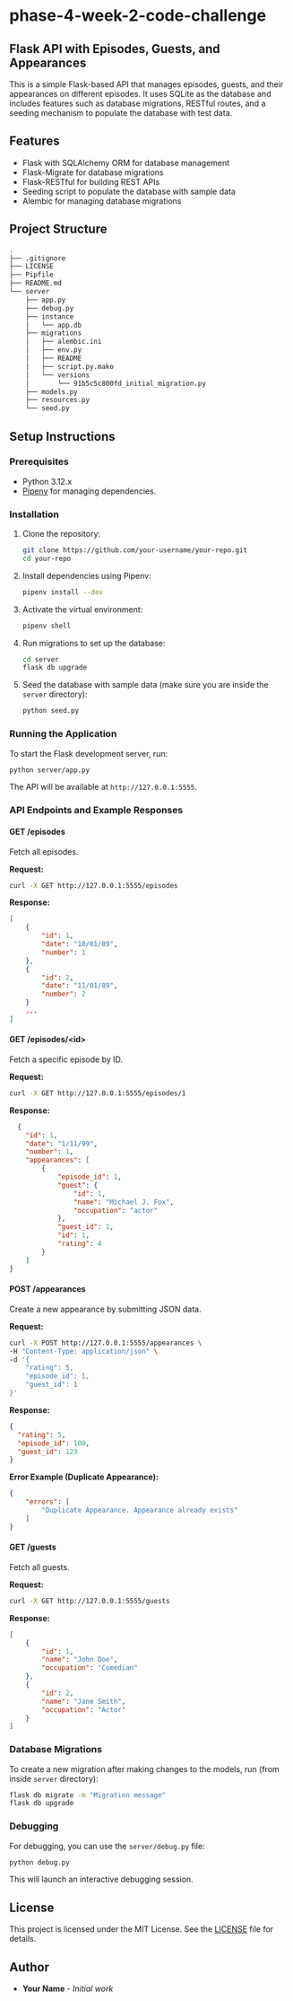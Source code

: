 # phase-4-week-2-code-challenge

## Flask API with Episodes, Guests, and Appearances

This is a simple Flask-based API that manages episodes, guests, and their appearances on different episodes. It uses SQLite as the database and includes features such as database migrations, RESTful routes, and a seeding mechanism to populate the database with test data.

## Features

- Flask with SQLAlchemy ORM for database management
- Flask-Migrate for database migrations
- Flask-RESTful for building REST APIs
- Seeding script to populate the database with sample data
- Alembic for managing database migrations

## Project Structure

```bash
.
├── .gitignore
├── LICENSE
├── Pipfile
├── README.md
└── server
    ├── app.py
    ├── debug.py
    ├── instance
    │   └── app.db
    ├── migrations
    │   ├── alembic.ini
    │   ├── env.py
    │   ├── README
    │   ├── script.py.mako
    │   └── versions
    │       └── 91b5c5c800fd_initial_migration.py
    ├── models.py
    ├── resources.py
    └── seed.py
```

## Setup Instructions

### Prerequisites

- Python 3.12.x
- [Pipenv](https://pipenv.pypa.io/en/latest/) for managing dependencies.

### Installation

1. Clone the repository:

   ```bash
   git clone https://github.com/your-username/your-repo.git
   cd your-repo
   ```

2. Install dependencies using Pipenv:

   ```bash
   pipenv install --dev
   ```

3. Activate the virtual environment:

   ```bash
   pipenv shell
   ```

4. Run migrations to set up the database:

   ```bash
   cd server
   flask db upgrade
   ```

5. Seed the database with sample data (make sure you are inside the `server` directory):

   ```bash
   python seed.py
   ```

### Running the Application

To start the Flask development server, run:

```bash
python server/app.py
```

The API will be available at `http://127.0.0.1:5555`.

### API Endpoints and Example Responses

#### **GET /episodes**

Fetch all episodes.

**Request:**

```bash
curl -X GET http://127.0.0.1:5555/episodes
```

**Response:**

```json
[
    {
        "id": 1,
        "date": "10/01/89",
        "number": 1
    },
    {
        "id": 2,
        "date": "11/01/89",
        "number": 2
    }
    ...
]
```

#### **GET /episodes/&lt;id&gt;**

Fetch a specific episode by ID.

**Request:**

```bash
curl -X GET http://127.0.0.1:5555/episodes/1
```

**Response:**

```json
  {
    "id": 1,
    "date": "1/11/99",
    "number": 1,
    "appearances": [
        {
            "episode_id": 1,
            "guest": {
                "id": 1,
                "name": "Michael J. Fox",
                "occupation": "actor"
            },
            "guest_id": 1,
            "id": 1,
            "rating": 4
        }
    ]
}
```

#### **POST /appearances**

Create a new appearance by submitting JSON data.

**Request:**

```bash
curl -X POST http://127.0.0.1:5555/appearances \
-H "Content-Type: application/json" \
-d '{
    "rating": 5,
    "episode_id": 1,
    "guest_id": 1
}'
```

**Response:**

```json
{
  "rating": 5,
  "episode_id": 100,
  "guest_id": 123
}
```

**Error Example (Duplicate Appearance):**

```json
{
    "errors": [
        "Duplicate Appearance. Appearance already exists"
    ]
}
```

#### **GET /guests**

Fetch all guests.

**Request:**

```bash
curl -X GET http://127.0.0.1:5555/guests
```

**Response:**

```json
[
    {
        "id": 1,
        "name": "John Doe",
        "occupation": "Comedian"
    },
    {
        "id": 2,
        "name": "Jane Smith",
        "occupation": "Actor"
    }
]
```

### Database Migrations

To create a new migration after making changes to the models, run (from inside `server` directory):

```bash
flask db migrate -m "Migration message"
flask db upgrade
```

### Debugging

For debugging, you can use the `server/debug.py` file:

```bash
python debug.py
```

This will launch an interactive debugging session.

## License

This project is licensed under the MIT License. See the [LICENSE](LICENSE) file for details.

## Author

- **Your Name** - _Initial work_
